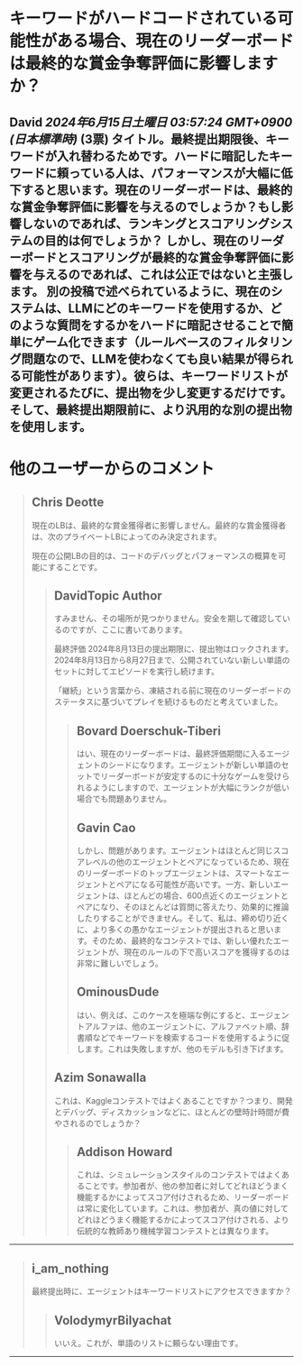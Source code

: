 # キーワードがハードコードされている可能性がある場合、現在のリーダーボードは最終的な賞金争奪評価に影響しますか？
**David** *2024年6月15日土曜日 03:57:24 GMT+0900 (日本標準時)* (3票)
タイトル。最終提出期限後、キーワードが入れ替わるためです。ハードに暗記したキーワードに頼っている人は、パフォーマンスが大幅に低下すると思います。現在のリーダーボードは、最終的な賞金争奪評価に影響を与えるのでしょうか？もし影響しないのであれば、ランキングとスコアリングシステムの目的は何でしょうか？
しかし、現在のリーダーボードとスコアリングが最終的な賞金争奪評価に影響を与えるのであれば、これは公正ではないと主張します。
別の投稿で述べられているように、現在のシステムは、LLMにどのキーワードを使用するか、どのような質問をするかをハードに暗記させることで簡単にゲーム化できます（ルールベースのフィルタリング問題なので、LLMを使わなくても良い結果が得られる可能性があります）。彼らは、キーワードリストが変更されるたびに、提出物を少し変更するだけです。そして、最終提出期限前に、より汎用的な別の提出物を使用します。
---
# 他のユーザーからのコメント
> ## Chris Deotte
> 
> 現在のLBは、最終的な賞金獲得者に影響しません。最終的な賞金獲得者は、次のプライベートLBによってのみ決定されます。
> 
> 現在の公開LBの目的は、コードのデバッグとパフォーマンスの概算を可能にすることです。
> 
> 
> 
> > ## DavidTopic Author
> > 
> > すみません、その場所が見つかりません。安全を期して確認しているのですが、ここに書いてあります。
> > 
> > 最終評価
> > 2024年8月13日の提出期限に、提出物はロックされます。2024年8月13日から8月27日まで、公開されていない新しい単語のセットに対してエピソードを実行し続けます。
> > 
> > 「継続」という言葉から、凍結される前に現在のリーダーボードのステータスに基づいてプレイを続けるものだと考えていました。
> > 
> > 
> > > ## Bovard Doerschuk-Tiberi
> > > 
> > > はい、現在のリーダーボードは、最終評価期間に入るエージェントのシードになります。エージェントが新しい単語のセットでリーダーボードが安定するのに十分なゲームを受けられるようにしますので、エージェントが大幅にランクが低い場合でも問題ありません。
> > > 
> > > 
> > > 
> > > ## Gavin Cao
> > > 
> > > しかし、問題があります。エージェントはほとんど同じスコアレベルの他のエージェントとペアになっているため、現在のリーダーボードのトップエージェントは、スマートなエージェントとペアになる可能性が高いです。一方、新しいエージェントは、ほとんどの場合、600点近くのエージェントとペアになり、そのほとんどは質問に答えたり、効果的に推論したりすることができません。そして、私は、締め切り近くに、より多くの愚かなエージェントが提出されると思います。そのため、最終的なコンテストでは、新しい優れたエージェントが、現在のルールの下で高いスコアを獲得するのは非常に難しいでしょう。
> > > 
> > > 
> > > 
> > > ## OminousDude
> > > 
> > > はい、例えば、このケースを極端な例にすると、エージェントアルファは、他のエージェントに、アルファベット順、辞書順などでキーワードを検索するコードを使用するように促します。これは失敗しますが、他のモデルも引き下げます。
> > > 
> > > 
> > > 
> > ## Azim Sonawalla
> > 
> > これは、Kaggleコンテストではよくあることですか？つまり、開発とデバッグ、ディスカッションなどに、ほとんどの壁時計時間が費やされるのでしょうか？
> > 
> > 
> > > ## Addison Howard
> > > 
> > > これは、シミュレーションスタイルのコンテストではよくあることです。参加者が、他の参加者に対してどれほどうまく機能するかによってスコア付けされるため、リーダーボードは常に変化しています。これは、参加者が、真の値に対してどれほどうまく機能するかによってスコア付けされる、より伝統的な教師あり機械学習コンテストとは異なります。
> > > 
> > > 
> > > 
---
> ## i_am_nothing
> 
> 最終提出時に、エージェントはキーワードリストにアクセスできますか？
> 
> 
> 
> > ## VolodymyrBilyachat
> > 
> > いいえ。これが、単語のリストに頼らない理由です。
> > 
> > 
> > 
---


